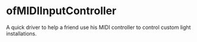 # ofMIDIInputController

A quick driver to help a friend use his MIDI controller to control custom light installations.
